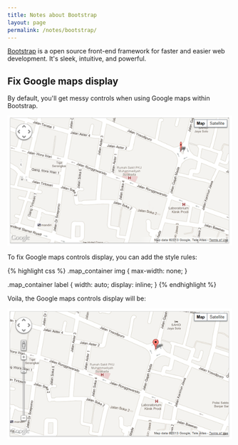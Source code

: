 ```yaml
---
title: Notes about Bootstrap
layout: page
permalink: /notes/bootstrap/
---
```


[Bootstrap](http://twitter.github.io/bootstrap/) is a open source front-end framework for faster and easier web development. It's sleek, intuitive, and powerful.

## Fix Google maps display

By default, you'll get messy controls when using Google maps within Bootstrap.

![Google maps bootstrap issue](/assets/img/bootstrap/google-maps-bootstrap-issue.png)

To fix Google maps controls display, you can add the style rules:

{% highlight css %}
.map_container img {
  max-width: none;
}

.map_container label {
  width: auto;
  display: inline;
}
{% endhighlight %}

Voila, the Google maps controls display will be:

![Google maps bootstrap](/assets/img/bootstrap/google-maps-bootstrap.png)

